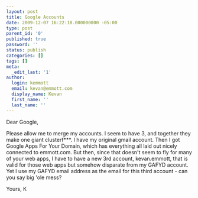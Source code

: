 ```yaml
---
layout: post
title: Google Accounts
date: 2009-12-07 16:22:18.000000000 -05:00
type: post
parent_id: '0'
published: true
password: ''
status: publish
categories: []
tags: []
meta:
  _edit_last: '1'
author:
  login: kemmott
  email: kevan@emmott.com
  display_name: Kevan
  first_name: ''
  last_name: ''
---
```

<p>Dear Google,</p>
<p>Please allow me to merge my accounts. I seem to have 3, and together they make one giant clusterf***. I have my original gmail account. Then I got Google Apps For Your Domain, which has everything all laid out nicely connected to emmott.com. But then, since that doesn't seem to fly for many of your web apps, I have to have a new 3rd account, kevan.emmott, that is valid for those web apps but somehow disparate from my GAFYD account. Yet I use my GAFYD email address as the email for this third account - can you say big 'ole mess?</p>
<p>Yours, K</p>
